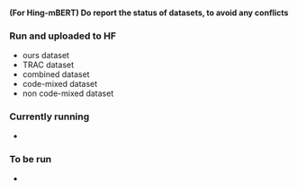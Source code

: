 #### (For Hing-mBERT) Do report the status of datasets, to avoid any conflicts ####

### Run and uploaded to HF ###
* ours dataset
* TRAC dataset
* combined dataset
* code-mixed dataset
* non code-mixed dataset
### Currently running ###
* 
### To be run ###
*


